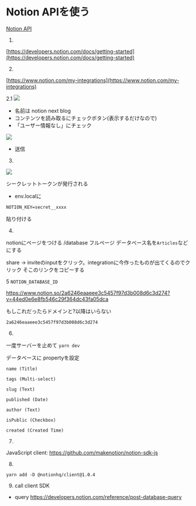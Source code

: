 # Notion APIを使う

[Notion API](https://developers.notion.com/)

1.
[https://developers.notion.com/docs/getting-started](https://developers.notion.com/docs/getting-started)

2.
[https://www.notion.com/my-integrations](https://www.notion.com/my-integrations)

2.1
<img src="https://kenjimorita.jp/wp-content/uploads/2022/07/スクリーンショット-2022-07-30-23.17.58.png">

- 名前は notion next blog
- コンテンツを読み取るにチェックボタン(表示するだけなので)
- 「ユーザー情報なし」にチェック

<img src="https://kenjimorita.jp/wp-content/uploads/2022/07/スクリーンショット-2022-07-30-23.21.33.png">


- 送信

3.

<img src="https://kenjimorita.jp/wp-content/uploads/2022/07/スクリーンショット-2022-07-30-23.21.33.png" />

シークレットトークンが発行される
- env.localに

```
NOTION_KEY=secret__xxxx
```
貼り付ける

4.
notionにページをつける
/database
フルページ
データベース名を`Articles`などにする

share -> inviteのinputをクリック。integrationに今作ったものが出てくるのでクリック
そこのリンクをコピーする


5 `NOTION_DATABASE_ID`

https://www.notion.so/2a6246eaaeee3c5457f97d3b008d6c3d274?v=44ed0e6e8fb546c29f364dc43fa05dca

もしこれだったらドメインと?以降はいらない

`2a6246eaaeee3c5457f97d3b008d6c3d274`


6.
一度サーバーを止めて
`yarn dev`

データベースに
propertyを設定

```
name (Title)

tags (Multi-select)

slug (Text)

published (Date)

author (Text)

isPublic (Checkbox)

created (Created Time)
```

7.
JavaScript client: https://github.com/makenotion/notion-sdk-js

8.

 `yarn add -D @notionhq/client@1.0.4`

9. call client SDK

- query
 https://developers.notion.com/reference/post-database-query

 